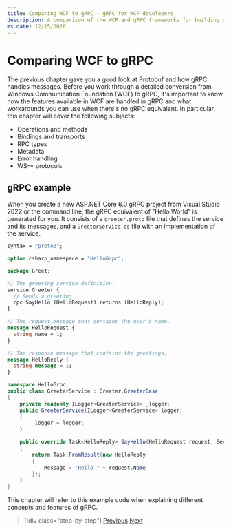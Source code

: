 ```yaml
---
title: Comparing WCF to gRPC - gRPC for WCF developers
description: A comparison of the WCF and gRPC frameworks for building distributed applications.
ms.date: 12/15/2020
---
```


# Comparing WCF to gRPC

The previous chapter gave you a good look at Protobuf and how gRPC handles messages. Before you work through a detailed conversion from Windows Communication Foundation (WCF) to gRPC, it's important to know how the features available in WCF are handled in gRPC and what workarounds you can use when there's no gRPC equivalent. In particular, this chapter will cover the following subjects:

- Operations and methods
- Bindings and transports
- RPC types
- Metadata
- Error handling
- WS-\* protocols

## gRPC example

When you create a new ASP.NET Core 6.0 gRPC project from Visual Studio 2022 or the command line, the gRPC equivalent of "Hello World" is generated for you. It consists of a `greeter.proto` file that defines the service and its messages, and a `GreeterService.cs` file with an implementation of the service.

```protobuf
syntax = "proto3";

option csharp_namespace = "HelloGrpc";

package Greet;

// The greeting service definition.
service Greeter {
  // Sends a greeting
  rpc SayHello (HelloRequest) returns (HelloReply);
}

// The request message that contains the user's name.
message HelloRequest {
  string name = 1;
}

// The response message that contains the greetings.
message HelloReply {
  string message = 1;
}
```

```csharp
namespace HelloGrpc;
public class GreeterService : Greeter.GreeterBase
{
    private readonly ILogger<GreeterService> _logger;
    public GreeterService(ILogger<GreeterService> logger)
    {
        _logger = logger;
    }

    public override Task<HelloReply> SayHello(HelloRequest request, ServerCallContext context)
    {
        return Task.FromResult(new HelloReply
        {
            Message = "Hello " + request.Name
        });
    }
}
```

This chapter will refer to this example code when explaining different concepts and features of gRPC.

>[!div class="step-by-step"]
>[Previous](protobuf-maps.md)
>[Next](wcf-endpoints-grpc-methods.md)
